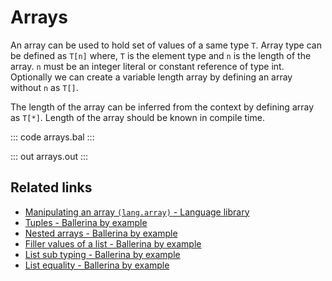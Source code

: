 # Arrays

An array can be used to hold set of values of a same type `T`. Array type can be defined as `T[n]` where, `T` is the element type and `n` is the length of the array. `n` must be an integer literal or constant reference of type int. Optionally we can create a variable length array by defining an array without `n` as `T[]`.

The length of the array can be inferred from the context by defining array as `T[*]`. Length of the array should be known in compile time.

::: code arrays.bal :::

::: out arrays.out :::

## Related links
- [Manipulating an array `(lang.array)` - Language library](https://lib.ballerina.io/ballerina/lang.array)
- [Tuples - Ballerina by example](https://ballerina.io/learn/by-example/tuples)
- [Nested arrays - Ballerina by example](https://ballerina.io/learn/by-example/nested-arrays)
- [Filler values of a list - Ballerina by example](https://ballerina.io/learn/by-example/filler-values-of-a-list)
- [List sub typing - Ballerina by example](https://ballerina.io/learn/by-example/list-subtyping)
- [List equality - Ballerina by example](https://ballerina.io/learn/by-example/list-equality)
